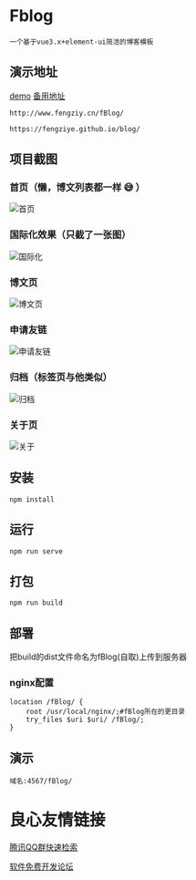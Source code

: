 # Fblog
```
一个基于vue3.x+element-ui简洁的博客模板
```

## 演示地址
[demo](http://www.fengziy.cn/fBlog/)
[备用地址](https://fengziye.github.io/blog/)
```
http://www.fengziy.cn/fBlog/

https://fengziye.github.io/blog/
```

## 项目截图

### 首页（懒，博文列表都一样 :sweat_smile: ）

![首页](https://images.gitee.com/uploads/images/2019/0326/212821_d068d429_1658323.png "屏幕截图.png")

### 国际化效果（只截了一张图）

![国际化](https://images.gitee.com/uploads/images/2019/0326/213439_7719202a_1658323.png "屏幕截图.png")

### 博文页

![博文页](https://images.gitee.com/uploads/images/2019/0326/213002_d950f6fe_1658323.png "屏幕截图.png")

### 申请友链

![申请友链](https://images.gitee.com/uploads/images/2019/0326/213340_0de8aa80_1658323.png "屏幕截图.png")

### 归档（标签页与他类似）

![归档](https://images.gitee.com/uploads/images/2019/0326/213057_d1b8d6ac_1658323.png "屏幕截图.png")

### 关于页

![关于](https://images.gitee.com/uploads/images/2019/0326/213232_9b8a17df_1658323.png "屏幕截图.png")



## 安装
```
npm install
```
## 运行
```
npm run serve
```

## 打包
```
npm run build
```

## 部署
把build的dist文件命名为fBlog(自取)上传到服务器

### nginx配置
```
location /fBlog/ {
	root /usr/local/nginx/;#fBlog所在的更目录
	try_files $uri $uri/ /fBlog/;
}
```

## 演示
```
域名:4567/fBlog/
```

 # 良心友情链接

[腾讯QQ群快速检索](http://u.720life.cn/s/8cf73f7c)

[软件免费开发论坛](http://u.720life.cn/s/bbb01dc0)